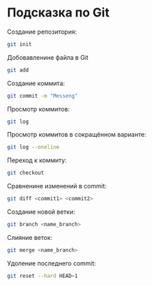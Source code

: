 # Подсказка по Git

Создание репозитория:

```sh
git init
```

Добовавленине файла в Git

```sh
git add
```

Создание коммита:

```sh
git commit -m "Messeng"
```

Просмотр коммитов:

```sh
git log
```

Просмотр коммитов в сокращённом варианте:

```sh
git log --oneline
```

Переход к коммиту:

```sh
git checkout
```

Сравненине изменений в commit:

```sh
git diff <commit1> <commit2>
```

Создание новой ветки:

```sh
git branch <name_branch>
```

Слияние веток:

```sh
git merge <name_branch>
```

Удоление последнего commit:

```sh
git reset --hard HEAD~1
```
